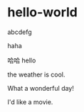 # hello-world

abcdefg


haha

哈哈
hello

the weather is cool.




What a wonderful day!

I'd like a movie.
